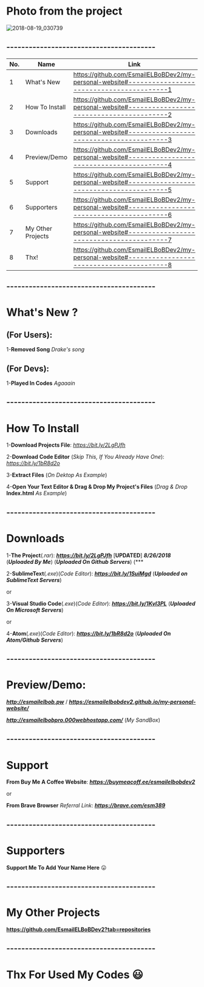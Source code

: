 # Photo from the project
![2018-08-19_030739](https://user-images.githubusercontent.com/28893833/44304482-171f1880-a35d-11e8-9896-a8299930b5bb.png)
## ----------------------------------------

| No.  | Name | Link |
| ------------- | ------------- | ------------- |
| 1  | What's New  | https://github.com/EsmailELBoBDev2/my-personal-website#-----------------------------------------1  |
| 2  | How To Install| https://github.com/EsmailELBoBDev2/my-personal-website#-----------------------------------------2  |
| 3  | Downloads  | https://github.com/EsmailELBoBDev2/my-personal-website#-----------------------------------------3  |
| 4  | Preview/Demo  | https://github.com/EsmailELBoBDev2/my-personal-website#-----------------------------------------4  |
| 5  | Support  | https://github.com/EsmailELBoBDev2/my-personal-website#-----------------------------------------5  |
| 6  | Supporters  | https://github.com/EsmailELBoBDev2/my-personal-website#-----------------------------------------6  |
| 7  | My Other Projects  | https://github.com/EsmailELBoBDev2/my-personal-website#-----------------------------------------7  |
| 8  | Thx!  | https://github.com/EsmailELBoBDev2/my-personal-website#-----------------------------------------8  |
## ----------------------------------------
# What's New ?

## (For Users): 
1-**Removed Song** *Drake's song*

## (For Devs): 
1-**Played In Codes** *Agaaain*
## ----------------------------------------
# How To Install

1-**Download Projects File**: *https://bit.ly/2LgPJfh*

2-**Download Code Editor** (*Skip This, If You Already Have One*): *https://bit.ly/1bR8d2o*

3-**Extract Files** (*On Dektop As Example*)

4-**Open Your Text Editor & Drag & Drop My Project's Files** (*Drag & Drop* **Index.html** *As Example*)
## ----------------------------------------
# Downloads

1-**The Project**(*.rar*): ***https://bit.ly/2LgPJfh*** [**UPDATED**] ***8/26/2018*** (***Uploaded By Me***) (***Uploaded On Github Servers***) (***

2-**SublimeText**(*.exe*)(*Code Editor*): ***https://bit.ly/1SuiMgd*** (***Uploaded on SublimeText Servers***)

or

3-**Visual Studio Code**(*.exe*)(*Code Editor*): ***https://bit.ly/1KvI3PL*** (***Uploaded On Microsoft Servers***)

or

4-**Atom**(*.exe*)(*Code Editor*): ***https://bit.ly/1bR8d2o*** (***Uploaded On Atom/Github Servers***)
## ----------------------------------------
# Preview/Demo:
***http://esmailelbob.pw*** / ***https://esmailelbobdev2.github.io/my-personal-website/***

***http://esmailelbobpro.000webhostapp.com/*** (*My SandBox*)
## ----------------------------------------
# Support
**From Buy Me A Coffee Website**: ***https://buymeacoff.ee/esmailelbobdev2***

or

**From Brave Browser** *Referral Link*: ***https://brave.com/esm389***
## ----------------------------------------
# Supporters

**Support Me To Add Your Name Here** :stuck_out_tongue:
## ----------------------------------------
# My Other Projects

**https://github.com/EsmailELBoBDev2?tab=repositories**
## ----------------------------------------

# Thx For Used My Codes :smiley:
